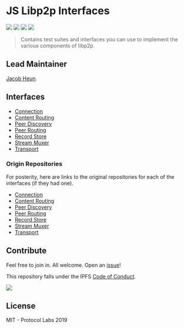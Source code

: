 # JS Libp2p Interfaces

[![](https://img.shields.io/badge/made%20by-Protocol%20Labs-blue.svg?style=flat-square)](http://protocol.ai)
[![](https://img.shields.io/badge/project-libp2p-yellow.svg?style=flat-square)](http://libp2p.io/)
[![](https://img.shields.io/badge/freenode-%23libp2p-yellow.svg?style=flat-square)](http://webchat.freenode.net/?channels=%23libp2p)
[![](https://img.shields.io/discourse/https/discuss.libp2p.io/posts.svg)](https://discuss.libp2p.io)

> Contains test suites and interfaces you can use to implement the various components of libp2p.

## Lead Maintainer

[Jacob Heun](https://github.com/jacobheun).

## Interfaces

- [Connection](./src/connection)
- [Content Routing](./src/content-routing)
- [Peer Discovery](./src/peer-discovery)
- [Peer Routing](./src/peer-routing)
- [Record Store](./src/record-store)
- [Stream Muxer](./src/stream-muxer)
- [Transport](./src/transport)

### Origin Repositories

For posterity, here are links to the original repositories for each of the interfaces (if they had one).
- [Connection](https://github.com/libp2p/interface-connection)
- [Content Routing](https://github.com/libp2p/interface-content-routing)
- [Peer Discovery](https://github.com/libp2p/interface-peer-discovery)
- [Peer Routing](https://github.com/libp2p/interface-peer-routing)
- [Record Store](https://github.com/libp2p/interface-record-store)
- [Stream Muxer](https://github.com/libp2p/interface-stream-muxer)
- [Transport](https://github.com/libp2p/interface-transport)

## Contribute

Feel free to join in. All welcome. Open an [issue](https://github.com/libp2p/js-interfaces/issues)!

This repository falls under the IPFS [Code of Conduct](https://github.com/ipfs/community/blob/master/code-of-conduct.md).

[![](https://cdn.rawgit.com/jbenet/contribute-ipfs-gif/master/img/contribute.gif)](https://github.com/ipfs/community/blob/master/contributing.md)

## License

MIT - Protocol Labs 2019
